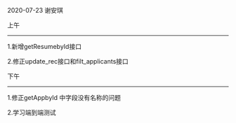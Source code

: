 2020-07-23 谢安琪

上午

--------------------

1.新增getResumebyId接口

2.修正update_rec接口和filt_applicants接口



下午

--------------------------

1.修正getAppbyId 中字段没有名称的问题

2.学习端到端测试

